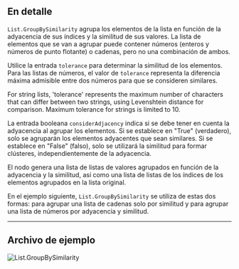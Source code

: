 ## En detalle
`List.GroupBySimilarity` agrupa los elementos de la lista en función de la adyacencia de sus índices y la similitud de sus valores. La lista de elementos que se van a agrupar puede contener números (enteros y números de punto flotante) o cadenas, pero no una combinación de ambos.

Utilice la entrada `tolerance` para determinar la similitud de los elementos. Para las listas de números, el valor de `tolerance` representa la diferencia máxima admisible entre dos números para que se consideren similares.

For string lists, 'tolerance' represents the maximum number of characters that can differ between two strings, using Levenshtein distance for comparison. Maximum tolerance for strings is limited to 10.

La entrada booleana `considerAdjacency` indica si se debe tener en cuenta la adyacencia al agrupar los elementos. Si se establece en "True" (verdadero), solo se agruparán los elementos adyacentes que sean similares. Si se establece en "False" (falso), solo se utilizará la similitud para formar clústeres, independientemente de la adyacencia.

El nodo genera una lista de listas de valores agrupados en función de la adyacencia y la similitud, así como una lista de listas de los índices de los elementos agrupados en la lista original.

En el ejemplo siguiente, `List.GroupBySimilarity` se utiliza de estas dos formas: para agrupar una lista de cadenas solo por similitud y para agrupar una lista de números por adyacencia y similitud.
___
## Archivo de ejemplo

![List.GroupBySimilarity](./DSCore.List.GroupBySimilarity_img.jpg)
